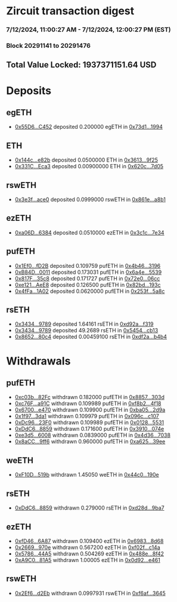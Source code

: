 # Zircuit transaction digest
### 7/12/2024, 11:00:27 AM - 7/12/2024, 12:00:27 PM (EST)
### Block 20291141 to 20291476

## Total Value Locked: 1937371151.64 USD

# Deposits
## egETH
- [0x55D6...C452](https://etherscan.io/address/0x55D647550Ac4DEE50E00edF13Debee5404f4C452) deposited 0.200000 egETH in [0x73d1...1994](https://etherscan.io/tx/0x55D647550Ac4DEE50E00edF13Debee5404f4C452)
## ETH
- [0x144c...e82b](https://etherscan.io/address/0x144c316Cc14106a9Bb2ff8b4DfA505C70ABBe82b) deposited 0.0500000 ETH in [0x3613...9f25](https://etherscan.io/tx/0x144c316Cc14106a9Bb2ff8b4DfA505C70ABBe82b)
- [0x331C...Eca3](https://etherscan.io/address/0x331C5974c1125959b1fA98a1B16d03240B99Eca3) deposited 0.00900000 ETH in [0x620c...7d05](https://etherscan.io/tx/0x331C5974c1125959b1fA98a1B16d03240B99Eca3)
## rswETH
- [0x3e3f...ace0](https://etherscan.io/address/0x3e3fe023928a7ADDAe16A6199045B012d1fFace0) deposited 0.0999000 rswETH in [0x861e...a8b1](https://etherscan.io/tx/0x3e3fe023928a7ADDAe16A6199045B012d1fFace0)
## ezETH
- [0xa06D...6384](https://etherscan.io/address/0xa06DDd6DB48da134e1a7Ffb31f093Cf2d1Ff6384) deposited 0.0510000 ezETH in [0x3c1c...7e34](https://etherscan.io/tx/0xa06DDd6DB48da134e1a7Ffb31f093Cf2d1Ff6384)
## pufETH
- [0x1Ef0...fD2B](https://etherscan.io/address/0x1Ef04B519BBB1D604d8C323939627e64512EfD2B) deposited 0.109759 pufETH in [0x4b46...3196](https://etherscan.io/tx/0x1Ef04B519BBB1D604d8C323939627e64512EfD2B)
- [0xB84D...0011](https://etherscan.io/address/0xB84DE2E2A7bc105853bda583a0E15410dddc0011) deposited 0.173031 pufETH in [0x6a4e...5539](https://etherscan.io/tx/0xB84DE2E2A7bc105853bda583a0E15410dddc0011)
- [0x817F...35c8](https://etherscan.io/address/0x817F8b279e1A5847ABF3BC17408Ed176148935c8) deposited 0.171727 pufETH in [0x72e0...06cc](https://etherscan.io/tx/0x817F8b279e1A5847ABF3BC17408Ed176148935c8)
- [0xe121...AeE8](https://etherscan.io/address/0xe1212b5bCc171DCe1dc08Ab8538c641C71e9AeE8) deposited 0.126500 pufETH in [0x82bd...193c](https://etherscan.io/tx/0xe1212b5bCc171DCe1dc08Ab8538c641C71e9AeE8)
- [0x4fFa...1A02](https://etherscan.io/address/0x4fFa0624c9Bb23b443b88a6F0A75168a648E1A02) deposited 0.0620000 pufETH in [0x253f...5a8c](https://etherscan.io/tx/0x4fFa0624c9Bb23b443b88a6F0A75168a648E1A02)
## rsETH
- [0x3434...9789](https://etherscan.io/address/0x34349c5569e7B846c3558961552D2202760A9789) deposited 1.64161 rsETH in [0xd92a...f319](https://etherscan.io/tx/0x34349c5569e7B846c3558961552D2202760A9789)
- [0x3434...9789](https://etherscan.io/address/0x34349c5569e7B846c3558961552D2202760A9789) deposited 49.2689 rsETH in [0x5454...cb13](https://etherscan.io/tx/0x34349c5569e7B846c3558961552D2202760A9789)
- [0x8652...80c4](https://etherscan.io/address/0x86524caE810F7C61054a653B110D0f6EccBB80c4) deposited 0.00459100 rsETH in [0xdf2a...b4b4](https://etherscan.io/tx/0x86524caE810F7C61054a653B110D0f6EccBB80c4)
# Withdrawals
## pufETH
- [0xc03b...82Fc](https://etherscan.io/address/0xc03b86a980bA6eC46E2d6706A368c234740482Fc) withdrawn 0.182000 pufETH in [0x8857...303d](https://etherscan.io/tx/0xc03b86a980bA6eC46E2d6706A368c234740482Fc)
- [0xc76F...a91C](https://etherscan.io/address/0xc76F4bE361FA1f14462C01192e606535Fd4ba91C) withdrawn 0.109989 pufETH in [0xf8b2...4f18](https://etherscan.io/tx/0xc76F4bE361FA1f14462C01192e606535Fd4ba91C)
- [0x6700...e470](https://etherscan.io/address/0x6700663268eC5ef7f6BBB5CB3c766e1183dAe470) withdrawn 0.109900 pufETH in [0xba05...2d9a](https://etherscan.io/tx/0x6700663268eC5ef7f6BBB5CB3c766e1183dAe470)
- [0x1f97...3da1](https://etherscan.io/address/0x1f97fb33437f7A576b22e797955fA7E5350F3da1) withdrawn 0.109979 pufETH in [0x096c...c107](https://etherscan.io/tx/0x1f97fb33437f7A576b22e797955fA7E5350F3da1)
- [0xDc96...23F0](https://etherscan.io/address/0xDc96b4F203A531DE1bb85ae2F9bda9eE039b23F0) withdrawn 0.109989 pufETH in [0x0128...5531](https://etherscan.io/tx/0xDc96b4F203A531DE1bb85ae2F9bda9eE039b23F0)
- [0xDdC6...8859](https://etherscan.io/address/0xDdC6aC167990d4aeb2e1f60dFfBDeee6ca858859) withdrawn 0.171600 pufETH in [0x3910...074e](https://etherscan.io/tx/0xDdC6aC167990d4aeb2e1f60dFfBDeee6ca858859)
- [0xe3d5...6008](https://etherscan.io/address/0xe3d55a9cBf0F2149C44d10c20C002585457c6008) withdrawn 0.0839000 pufETH in [0x4d36...7038](https://etherscan.io/tx/0xe3d55a9cBf0F2149C44d10c20C002585457c6008)
- [0x8aCC...9ff6](https://etherscan.io/address/0x8aCCE52BD8933076Bd3aa64196c71e7a1b489ff6) withdrawn 0.960000 pufETH in [0xa625...39ee](https://etherscan.io/tx/0x8aCCE52BD8933076Bd3aa64196c71e7a1b489ff6)
## weETH
- [0xF10D...519b](https://etherscan.io/address/0xF10D6Da86989cf5Bd29f834B9F9071958bfe519b) withdrawn 1.45050 weETH in [0x44c0...190e](https://etherscan.io/tx/0xF10D6Da86989cf5Bd29f834B9F9071958bfe519b)
## rsETH
- [0xDdC6...8859](https://etherscan.io/address/0xDdC6aC167990d4aeb2e1f60dFfBDeee6ca858859) withdrawn 0.279000 rsETH in [0xd28d...9ba7](https://etherscan.io/tx/0xDdC6aC167990d4aeb2e1f60dFfBDeee6ca858859)
## ezETH
- [0xfD46...6A87](https://etherscan.io/address/0xfD46918D10977f0B2c486772F433a90124eC6A87) withdrawn 0.109400 ezETH in [0x6983...8d68](https://etherscan.io/tx/0xfD46918D10977f0B2c486772F433a90124eC6A87)
- [0x2669...970e](https://etherscan.io/address/0x26696E3707CC7C03447A9377271E754F7b2D970e) withdrawn 0.567200 ezETH in [0xf02f...c14a](https://etherscan.io/tx/0x26696E3707CC7C03447A9377271E754F7b2D970e)
- [0x5786...44A5](https://etherscan.io/address/0x57869dBC85Ac19661Dcd421b57Fc1613c8FF44A5) withdrawn 0.504269 ezETH in [0x488e...8f42](https://etherscan.io/tx/0x57869dBC85Ac19661Dcd421b57Fc1613c8FF44A5)
- [0xA9C0...81A5](https://etherscan.io/address/0xA9C033bE119580D47D023D6533D1d29A951581A5) withdrawn 1.00005 ezETH in [0x0d92...e461](https://etherscan.io/tx/0xA9C033bE119580D47D023D6533D1d29A951581A5)
## rswETH
- [0x2Ef6...d2Eb](https://etherscan.io/address/0x2Ef6B1b67e0A705d1B6b644F4C5C86Ae4B42d2Eb) withdrawn 0.0997931 rswETH in [0xf6af...3645](https://etherscan.io/tx/0x2Ef6B1b67e0A705d1B6b644F4C5C86Ae4B42d2Eb)
